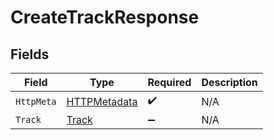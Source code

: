 # CreateTrackResponse


## Fields

| Field                                                   | Type                                                    | Required                                                | Description                                             |
| ------------------------------------------------------- | ------------------------------------------------------- | ------------------------------------------------------- | ------------------------------------------------------- |
| `HttpMeta`                                              | [HTTPMetadata](../../Models/Components/HTTPMetadata.md) | :heavy_check_mark:                                      | N/A                                                     |
| `Track`                                                 | [Track](../../Models/Components/Track.md)               | :heavy_minus_sign:                                      | N/A                                                     |